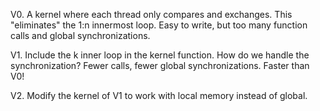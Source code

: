 V0. A kernel where each thread only compares and exchanges. This "eliminates" the 1:n innermost loop. Easy to write, but too many function calls and global synchronizations.

V1. Include the k inner loop in the kernel function. How do we handle the synchronization? Fewer calls, fewer global synchronizations. Faster than V0!

V2. Modify the kernel of V1 to work with local memory instead of global.

